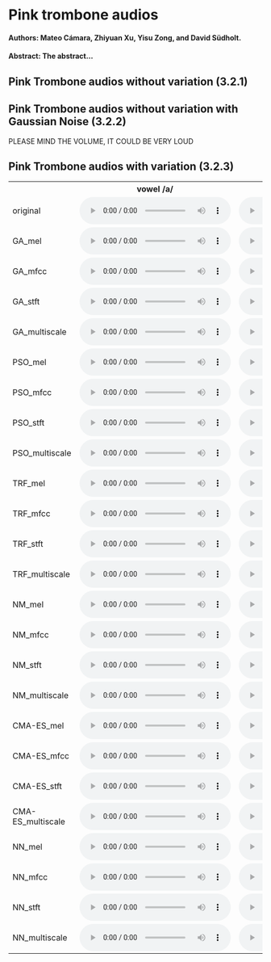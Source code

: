 # Pink trombone audios

#### Authors: Mateo Cámara, Zhiyuan Xu, Yisu Zong, and David Südholt.

#### Abstract: The abstract...

## Pink Trombone audios without variation (3.2.1)




## Pink Trombone audios without variation with Gaussian Noise (3.2.2)

PLEASE MIND THE VOLUME, IT COULD BE VERY LOUD




## Pink Trombone audios with variation (3.2.3)
<div class='figure'>
    <table>
        <tbody>
            <tr>
                <th></th>
                <th>vowel /a/</th>
                <th>vowel /o/</th>
                <th>yawn</th>
            </tr>
            <tr>
                <td>original</td>
                <td><audio controls=''><source src='real_orig/a.wav'></audio></td>
                <td><audio controls=''><source src='real_orig/o.wav'></audio></td>
                <td><audio controls=''><source src='real_orig/yawn5.wav'></audio></td>
            </tr>
            <tr>
                <td>GA_mel</td>
                <td><audio controls=''><source src='results_real_all_wav2/a_gen_mel.wav'></audio></td>
                <td><audio controls=''><source src='results_real_all_wav2/o_gen_mel.wav'></audio></td>
                <td><audio controls=''><source src='results_real_all_wav2/yawn5_gen_mel.wav'></audio></td>
            </tr>
            <tr>
                <td>GA_mfcc</td>
                <td><audio controls=''><source src='results_real_all_wav2/a_gen_mfcc.wav'></audio></td>
                <td><audio controls=''><source src='results_real_all_wav2/o_gen_mfcc.wav'></audio></td>
                <td><audio controls=''><source src='results_real_all_wav2/yawn5_gen_mfcc.wav'></audio></td>
            </tr>
            <tr>
                <td>GA_stft</td>
                <td><audio controls=''><source src='results_real_all_wav2/a_gen_stft.wav'></audio></td>
                <td><audio controls=''><source src='results_real_all_wav2/o_gen_stft.wav'></audio></td>
                <td><audio controls=''><source src='results_real_all_wav2/yawn5_gen_stft.wav'></audio></td>
            </tr>
            <tr>
                <td>GA_multiscale</td>
                <td><audio controls=''><source src='results_real_all_wav2/a_gen_multiscale.wav'></audio></td>
                <td><audio controls=''><source src='results_real_all_wav2/o_gen_multiscale.wav'></audio></td>
                <td><audio controls=''><source src='results_real_all_wav2/yawn5_gen_multiscale.wav'></audio></td>
            </tr>
            <tr>
                <td>PSO_mel</td>
                <td><audio controls=''><source src='results_real_all_wav2/a_pso_mel.wav'></audio></td>
                <td><audio controls=''><source src='results_real_all_wav2/o_pso_mel.wav'></audio></td>
                <td><audio controls=''><source src='results_real_all_wav2/yawn5_pso_mel.wav'></audio></td>
            </tr>
            <tr>
                <td>PSO_mfcc</td>
                <td><audio controls=''><source src='results_real_all_wav2/a_pso_mfcc.wav'></audio></td>
                <td><audio controls=''><source src='results_real_all_wav2/o_pso_mfcc.wav'></audio></td>
                <td><audio controls=''><source src='results_real_all_wav2/yawn5_pso_mfcc.wav'></audio></td>
            </tr>
            <tr>
                <td>PSO_stft</td>
                <td><audio controls=''><source src='results_real_all_wav2/a_pso_stft.wav'></audio></td>
                <td><audio controls=''><source src='results_real_all_wav2/o_pso_stft.wav'></audio></td>
                <td><audio controls=''><source src='results_real_all_wav2/yawn5_pso_stft.wav'></audio></td>
            </tr>
            <tr>
                <td>PSO_multiscale</td>
                <td><audio controls=''><source src='results_real_all_wav2/a_pso_multiscale.wav'></audio></td>
                <td><audio controls=''><source src='results_real_all_wav2/o_pso_multiscale.wav'></audio></td>
                <td><audio controls=''><source src='results_real_all_wav2/yawn5_pso_multiscale.wav'></audio></td>
            </tr>
            <tr>
                <td>TRF_mel</td>
                <td><audio controls=''><source src='results_real_all_wav2/a_levenberg-marquardt_mel.wav'></audio></td>
                <td><audio controls=''><source src='results_real_all_wav2/o_levenberg-marquardt_mel.wav'></audio></td>
                <td><audio controls=''><source src='results_real_all_wav2/yawn5_levenberg-marquardt_mel.wav'></audio></td>
            </tr>
            <tr>
                <td>TRF_mfcc</td>
                <td><audio controls=''><source src='results_real_all_wav2/a_levenberg-marquardt_mfcc.wav'></audio></td>
                <td><audio controls=''><source src='results_real_all_wav2/o_levenberg-marquardt_mfcc.wav'></audio></td>
                <td><audio controls=''><source src='results_real_all_wav2/yawn5_levenberg-marquardt_mfcc.wav'></audio></td>
            </tr>
            <tr>
                <td>TRF_stft</td>
                <td><audio controls=''><source src='results_real_all_wav2/a_levenberg-marquardt_stft.wav'></audio></td>
                <td><audio controls=''><source src='results_real_all_wav2/o_levenberg-marquardt_stft.wav'></audio></td>
                <td><audio controls=''><source src='results_real_all_wav2/yawn5_levenberg-marquardt_stft.wav'></audio></td>
            </tr>
            <tr>
                <td>TRF_multiscale</td>
                <td><audio controls=''><source src='results_real_all_wav2/a_levenberg-marquardt_multiscale.wav'></audio></td>
                <td><audio controls=''><source src='results_real_all_wav2/o_levenberg-marquardt_multiscale.wav'></audio></td>
                <td><audio controls=''><source src='results_real_all_wav2/yawn5_levenberg-marquardt_multiscale.wav'></audio></td>
            </tr>
            <tr>
                <td>NM_mel</td>
                <td><audio controls=''><source src='results_real_all_wav2/a_downhill_mel.wav'></audio></td>
                <td><audio controls=''><source src='results_real_all_wav2/o_downhill_mel.wav'></audio></td>
                <td><audio controls=''><source src='results_real_all_wav2/yawn5_downhill_mel.wav'></audio></td>
            </tr>
            <tr>
                <td>NM_mfcc</td>
                <td><audio controls=''><source src='results_real_all_wav2/a_downhill_mfcc.wav'></audio></td>
                <td><audio controls=''><source src='results_real_all_wav2/o_downhill_mfcc.wav'></audio></td>
                <td><audio controls=''><source src='results_real_all_wav2/yawn5_downhill_mfcc.wav'></audio></td>
            </tr>
            <tr>
                <td>NM_stft</td>
                <td><audio controls=''><source src='results_real_all_wav2/a_downhill_stft.wav'></audio></td>
                <td><audio controls=''><source src='results_real_all_wav2/o_downhill_stft.wav'></audio></td>
                <td><audio controls=''><source src='results_real_all_wav2/yawn5_downhill_stft.wav'></audio></td>
            </tr>
            <tr>
                <td>NM_multiscale</td>
                <td><audio controls=''><source src='results_real_all_wav2/a_downhill_multiscale.wav'></audio></td>
                <td><audio controls=''><source src='results_real_all_wav2/o_downhill_multiscale.wav'></audio></td>
                <td><audio controls=''><source src='results_real_all_wav2/yawn5_downhill_multiscale.wav'></audio></td>
            </tr>
            <tr>
                <td>CMA-ES_mel</td>
                <td><audio controls=''><source src='results_real_all_wav2/a_cma-es_mel.wav'></audio></td>
                <td><audio controls=''><source src='results_real_all_wav2/o_cma-es_mel.wav'></audio></td>
                <td><audio controls=''><source src='results_real_all_wav2/yawn5_cma-es_mel.wav'></audio></td>
            </tr>
            <tr>
                <td>CMA-ES_mfcc</td>
                <td><audio controls=''><source src='results_real_all_wav2/a_cma-es_mfcc.wav'></audio></td>
                <td><audio controls=''><source src='results_real_all_wav2/o_cma-es_mfcc.wav'></audio></td>
                <td><audio controls=''><source src='results_real_all_wav2/yawn5_cma-es_mfcc.wav'></audio></td>
            </tr>
            <tr>
                <td>CMA-ES_stft</td>
                <td><audio controls=''><source src='results_real_all_wav2/a_cma-es_stft.wav'></audio></td>
                <td><audio controls=''><source src='results_real_all_wav2/o_cma-es_stft.wav'></audio></td>
                <td><audio controls=''><source src='results_real_all_wav2/yawn5_cma-es_stft.wav'></audio></td>
            </tr>
            <tr>
                <td>CMA-ES_multiscale</td>
                <td><audio controls=''><source src='results_real_all_wav2/a_cma-es_multiscale.wav'></audio></td>
                <td><audio controls=''><source src='results_real_all_wav2/o_cma-es_multiscale.wav'></audio></td>
                <td><audio controls=''><source src='results_real_all_wav2/yawn5_cma-es_multiscale.wav'></audio></td>
            </tr>
            <tr>
                <td>NN_mel</td>
                <td><audio controls=''><source src='results_real_all_wav2/a_nn_mel.wav'></audio></td>
                <td><audio controls=''><source src='results_real_all_wav2/o_nn_mel.wav'></audio></td>
                <td><audio controls=''><source src='results_real_all_wav2/yawn5_nn_mel.wav'></audio></td>
            </tr>
            <tr>
                <td>NN_mfcc</td>
                <td><audio controls=''><source src='results_real_all_wav2/a_nn_mfcc.wav'></audio></td>
                <td><audio controls=''><source src='results_real_all_wav2/o_nn_mfcc.wav'></audio></td>
                <td><audio controls=''><source src='results_real_all_wav2/yawn5_nn_mfcc.wav'></audio></td>
            </tr>
            <tr>
                <td>NN_stft</td>
                <td><audio controls=''><source src='results_real_all_wav2/a_nn_stft.wav'></audio></td>
                <td><audio controls=''><source src='results_real_all_wav2/o_nn_stft.wav'></audio></td>
                <td><audio controls=''><source src='results_real_all_wav2/yawn5_nn_stft.wav'></audio></td>
            </tr>
            <tr>
                <td>NN_multiscale</td>
                <td><audio controls=''><source src='results_real_all_wav2/a_nn_multiscale.wav'></audio></td>
                <td><audio controls=''><source src='results_real_all_wav2/o_nn_multiscale.wav'></audio></td>
                <td><audio controls=''><source src='results_real_all_wav2/yawn5_nn_multiscale.wav'></audio></td>
            </tr>
        </tbody>
    </table>
</div>
        
